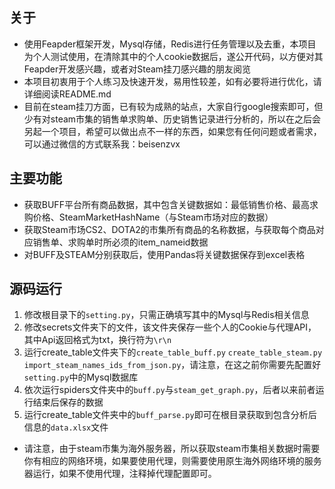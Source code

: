 关于
---
- 使用Feapder框架开发，Mysql存储，Redis进行任务管理以及去重，本项目为个人测试使用，在清除其中的个人cookie数据后，遂公开代码，以方便对其Feapder开发感兴趣，或者对Steam挂刀感兴趣的朋友阅览
- 本项目初衷用于个人练习及快速开发，易用性较差，如有必要将进行优化，请详细阅读README.md
- 目前在steam挂刀方面，已有较为成熟的站点，大家自行google搜索即可，但少有对steam市集的销售单求购单、历史销售记录进行分析的，所以在之后会另起一个项目，希望可以做出点不一样的东西，如果您有任何问题或者需求，可以通过微信的方式联系我：beisenzvx

主要功能
---
- 获取BUFF平台所有商品数据，其中包含关键数据如：最低销售价格、最高求购价格、SteamMarketHashName（与Steam市场对应的数据）
- 获取Steam市场CS2、DOTA2的市集所有商品的名称数据，与获取每个商品对应销售单、求购单时所必须的item_nameid数据
- 对BUFF及STEAM分别获取后，使用Pandas将关键数据保存到excel表格

源码运行
---
1. 修改根目录下的`setting.py`，只需正确填写其中的Mysql与Redis相关信息
2. 修改secrets文件夹下的文件，该文件夹保存一些个人的Cookie与代理API，其中Api返回格式为txt，换行符为`\r\n`
3. 运行create_table文件夹下的`create_table_buff.py` `create_table_steam.py` `import_steam_names_ids_from_json.py`，请注意，在这之前你需要先配置好`setting.py`中的Mysql数据库
4. 依次运行spiders文件夹中的`buff.py`与`steam_get_graph.py`，后者以来前者运行结束后保存的数据
5. 运行create_table文件夹中的`buff_parse.py`即可在根目录获取到包含分析后信息的`data.xlsx`文件
- 请注意，由于steam市集为海外服务器，所以获取steam市集相关数据时需要你有相应的网络环境，如果要使用代理，则需要使用原生海外网络环境的服务器运行，如果不使用代理，注释掉代理配置即可。